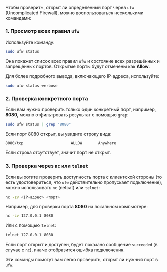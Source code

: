 
Чтобы проверить, открыт ли определённый порт через `ufw` (Uncomplicated Firewall), можно воспользоваться несколькими командами:

### 1. Просмотр всех правил `ufw`

Используйте команду:

```bash
sudo ufw status
```

Она покажет список всех правил `ufw` и состояние всех разрешённых и запрещённых портов. Открытые порты будут отмечены как **Allow**.

Для более подробного вывода, включающего IP-адреса, используйте:

```bash
sudo ufw status verbose
```

### 2. Проверка конкретного порта

Если вам нужно проверить только один конкретный порт, например, **8080**, можно отфильтровать результат с помощью `grep`:

```bash
sudo ufw status | grep "8080"
```

Если порт 8080 открыт, вы увидите строку вида:

```
8080/tcp                     ALLOW       Anywhere
```

Если строка отсутствует, значит порт не открыт.

### 3. Проверка через `nc` или `telnet`

Если вы хотите проверить доступность порта с клиентской стороны (то есть удостовериться, что `ufw` действительно пропускает подключение), можно использовать `nc` (netcat) или `telnet`:

```bash
nc -zv <IP-адрес> <порт>
```

Например, для проверки порта **8080** на локальном компьютере:

```bash
nc -zv 127.0.0.1 8080
```

Или с помощью `telnet`:

```bash
telnet 127.0.0.1 8080
```

Если порт открыт и доступен, будет показано сообщение `succeeded` (в случае с `nc`), иначе отобразится ошибка подключения.

Эти команды помогут вам легко проверить, открыт ли нужный порт в `ufw`.